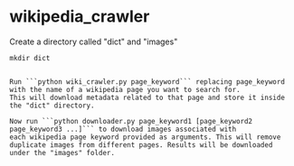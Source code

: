 # wikipedia_crawler

Create a directory called "dict" and "images"

```mkdir dict```
~~~mkdir images~~~

Run ```python wiki_crawler.py page_keyword``` replacing page_keyword with the name of a wikipedia page you want to search for.
This will download metadata related to that page and store it inside the "dict" directory.

Now run ```python downloader.py page_keyword1 [page_keyword2 page_keyword3 ...]``` to download images associated with
each wikipedia page keyword provided as arguments. This will remove duplicate images from different pages. Results will be downloaded under the "images" folder.
